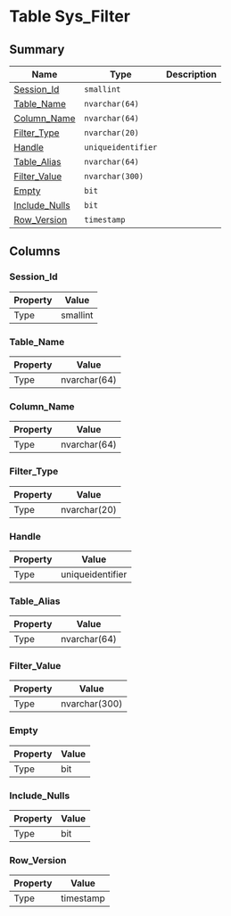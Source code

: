 # Table Sys_Filter


## Summary

| Name | Type | Description |
| - | - | --- |
|[Session_Id](#session_id)|`smallint` ||
|[Table_Name](#table_name)|`nvarchar(64)` ||
|[Column_Name](#column_name)|`nvarchar(64)` ||
|[Filter_Type](#filter_type)|`nvarchar(20)` ||
|[Handle](#handle)|`uniqueidentifier` ||
|[Table_Alias](#table_alias)|`nvarchar(64)` ||
|[Filter_Value](#filter_value)|`nvarchar(300)` ||
|[Empty](#empty)|`bit` ||
|[Include_Nulls](#include_nulls)|`bit` ||
|[Row_Version](#row_version)|`timestamp` ||

## Columns

### Session_Id

| Property | Value |
| - | - |
|Type|smallint|

### Table_Name

| Property | Value |
| - | - |
|Type|nvarchar(64)|

### Column_Name

| Property | Value |
| - | - |
|Type|nvarchar(64)|

### Filter_Type

| Property | Value |
| - | - |
|Type|nvarchar(20)|

### Handle

| Property | Value |
| - | - |
|Type|uniqueidentifier|

### Table_Alias

| Property | Value |
| - | - |
|Type|nvarchar(64)|

### Filter_Value

| Property | Value |
| - | - |
|Type|nvarchar(300)|

### Empty

| Property | Value |
| - | - |
|Type|bit|

### Include_Nulls

| Property | Value |
| - | - |
|Type|bit|

### Row_Version

| Property | Value |
| - | - |
|Type|timestamp|


